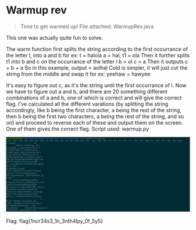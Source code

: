 # Warmup rev

> Time to get warmed up!
File attached: WarmupRev.java

This one was actually quite fun to solve. 

The warm function first splits the string according to the first occurrance of the letter l, into a and b
for ex: t = halola
a = hal, t1 = ola
Then it further splits t1 into b and c on the occurrance of the letter l
b = ol
c = a
Then it outputs c + b + a
So in this example, output = aolhal
Cold is simpler, it will just cut the string from the middle and swap it
for ex: yeehaw = hawyee

It's easy to figure out c, as it's the string until the first occurrance of l. Now we have to figure out a and b, and there are 20 something different combinations of a and b, one of which is correct and will give the correct flag. I've calculated all the different varations (by splitting the string accordingly, like b being the first character, a being the rest of the string, then b being the first two characters, a being the rest of the string, and so on) and proceed to reverse each of these and output them on the screen. One of them gives the correct flag.
Script used: warmup.py

![Alt text](screenshot.png?raw=true "warmuprev")

Flag: flag{1ncr34s3_1n_3nth4lpy_0f_5y5}